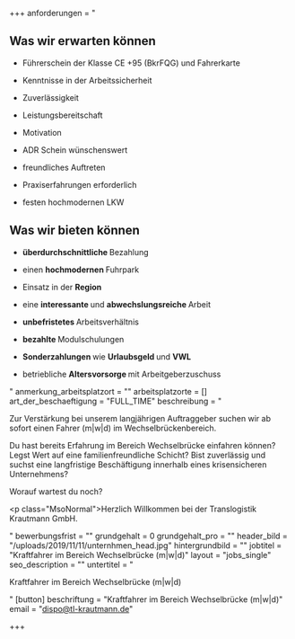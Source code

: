+++
anforderungen = "<h2>Was wir erwarten können</h2><ul><li><p>Führerschein der Klasse CE +95 (BkrFQG) und Fahrerkarte</p></li><li><p>Kenntnisse in der Arbeitssicherheit</p></li><li><p>Zuverlässigkeit</p></li><li><p>Leistungsbereitschaft</p></li><li><p>Motivation</p></li><li><p>ADR Schein wünschenswert </p></li><li><p>freundliches Auftreten</p></li><li><p>Praxiserfahrungen erforderlich</p></li><li><p>festen hochmodernen LKW</p></li></ul><h2>Was wir bieten können</h2><ul><li><p><strong>überdurchschnittliche </strong>Bezahlung</p></li><li><p>einen <strong>hochmodernen </strong>Fuhrpark</p></li><li><p>Einsatz in der <strong>Region</strong></p></li><li><p>eine <strong>interessante </strong>und <strong>abwechslungsreiche </strong>Arbeit</p></li><li><p><strong>unbefristetes </strong>Arbeitsverhältnis</p></li><li><p><strong>bezahlte </strong>Modulschulungen</p></li><li><p><strong>Sonderzahlungen </strong>wie <strong>Urlaubsgeld </strong>und <strong>VWL</strong></p></li><li><p>betriebliche <strong>Altersvorsorge </strong>mit Arbeitgeberzuschuss</p></li></ul>"
anmerkung_arbeitsplatzort = ""
arbeitsplatzorte = []
art_der_beschaeftigung = "FULL_TIME"
beschreibung = "<p>Zur Verstärkung bei unserem langjährigen Auftraggeber suchen wir ab sofort einen Fahrer (m|w|d) im Wechselbrückenbereich.</p><p>Du hast bereits Erfahrung im Bereich Wechselbrücke einfahren können? Legst Wert auf eine familienfreundliche Schicht? Bist zuverlässig und suchst eine langfristige Beschäftigung innerhalb eines krisensicheren Unternehmens?</p><p>Worauf wartest du noch?</p><p class=\"MsoNormal\">Herzlich Willkommen bei der Translogistik Krautmann GmbH.</p>"
bewerbungsfrist = ""
grundgehalt = 0
grundgehalt_pro = ""
header_bild = "/uploads/2019/11/11/unternhmen_head.jpg"
hintergrundbild = ""
jobtitel = "Kraftfahrer im Bereich Wechselbrücke (m|w|d)"
layout = "jobs_single"
seo_description = ""
untertitel = "<p>Kraftfahrer im Bereich Wechselbrücke (m|w|d)</p>"
[button]
beschriftung = "Kraftfahrer im Bereich Wechselbrücke (m|w|d)"
email = "dispo@tl-krautmann.de"

+++
